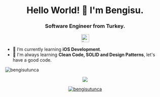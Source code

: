 <h1 align="center">Hello World! 🤚 I'm Bengisu.</h1>
<h3 align="center">Software Engineer from Turkey.</h3>

<p align="center">
<a href="https://www.linkedin.com/in/bengisu-tunca/" target="blank"><img align="center" src="https://cdn.jsdelivr.net/npm/simple-icons@3.0.1/icons/linkedin.svg" alt="bengisu-tunca" height="25" width="25" /></a>
</p>

- 🌱 I’m currently learning **iOS Development**.
- 📝 I'm always learning **Clean Code, SOLID and Design Patterns**, let's have a good code.

<p>&nbsp;<img align="left" src="https://github-readme-stats.vercel.app/api?username=bengisutunca&show_icons=true&locale=en" alt="bengisutunca" /></p>

<p align="center">
  <a href="https://skillicons.dev">
    <img src="https://skillicons.dev/icons?i=swift,git,py,firebase,linux&theme=dark" />
    <p align="center"> <img src="https://komarev.com/ghpvc/?username=bengisutunca&label=Profile%20views&color=0e75b6&style=flat" alt="bengisutunca" /> </p>
  </a>
</p>
